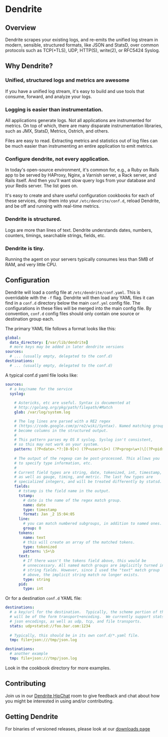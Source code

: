 # Dendrite

## Overview

Dendrite scrapes your existing logs, and re-emits the unified log stream in modern, sensible, structured formats, like JSON and StatsD, over common protocols such as TCP(+TLS), UDP, HTTP(S), write(2), or RFC5424 Syslog.

## Why Dendrite?

### Unified, structured logs and metrics are awesome

If you have a unified log stream, it's easy to build and use tools that consume, forward, and analyze your logs.

### Logging is easier than instrumentation.

All applications generate logs. Not all applications are instrumented for metrics. On top of which, there are many disparate instrumentation libraries, such as JMX, StatsD, Metrics, Ostrich, and others.

Files are easy to read. Extracting metrics and statistics out of log files can be much easier than instrumenting an entire application to emit metrics.

### Configure dendrite, not every application.

In today's open-source environment, it's common for, e.g., a Ruby on Rails app to be served by HAProxy, Nginx, a Varnish server, a Rack server, and Rails itself. And then you'll want slow query logs from your database and your Redis server. The list goes on.

It's easy to create and share useful configuration cookbooks for each of these services, drop them into your `/etc/dendrite/conf.d`, reload Dendrite, and be off and running with real-time metrics.

### Dendrite is structured.

Logs are more than lines of text. Dendrite understands dates, numbers, counters, timings, searchable strings, fields, etc.

### Dendrite is tiny.

Running the agent on your servers typically consumes less than 5MB of RAM, and very little CPU.

## Configuration

Dendrite will load a config file at `/etc/dendrite/conf.yaml`. This is overridable with the `-f` flag. Dendrite will then load any YAML files it can find in a `conf.d` directory below the main `conf.yml` config file. The configurations in these files will be merged into the main config file. By convention, `conf.d` config files should only contain one source or destination group each.

The primary YAML file follows a format looks like this:

```yml
global:
  data_directory: [/var/lib/dendrite]
  # more keys may be added in later dendrite versions
sources:
  # ... (usually empty, delegated to the conf.d)
destinations:
  # ... (usually empty, delegated to the conf.d)
```

A typical conf.d yaml file looks like:

```yml
sources:
  # a key/name for the service
  syslog:
  
    # Astericks, etc are useful. Syntax is documented at
    # http://golang.org/pkg/path/filepath/#Match
    glob: /var/log/system.log

    # The log lines are parsed with a RE2 regex
    # (https://code.google.com/p/re2/wiki/Syntax). Named matching groups
    # become columns in the structured output.
    #
    # This pattern parses my OS X syslog. Syslog isn't consistent, 
    # so this may not work on your system.
    pattern: (?P<date>.*?:[0-9]+) (?P<user>\S+) (?P<prog>\w+)\[(?P<pid>\d+)\]: (?P<text>.*)
    
    # The output of the regexp can be post-processed. This allows you
    # to specify type information, etc.
    #
    # Current field types are string, date, tokenized, int, timestamp,
    # as well as gauge, timing, and metric. The last few types are 
    # specialized integers, and will be treated differently by statsd.
    fields:
      # tstamp is the field name in the output.
      tstamp:
        # date is the name of the regex match group.
        name: date
        type: timestamp
        format: Jan _2 15:04:05
      line: 
        # you can match numbered subgroups, in addition to named ones.
        group: 0
      tokens: 
        name: text
        # this will create an array of the matched tokens.
        type: tokenized
        pattern: \S+\b
      text: 
        # If there wasn't the tokens field above, this would be 
        # unneccessary. All named match groups are implicitly turned into 
        # string fields. However, since I used the "text" match group  
        # above, the implicit string match no longer exists.
        type: string
      pid:
        type: int
```

Or for a destination `conf.d` YAML file:

```yml
destinations:
  # a key/url for the destination.  Typically, the scheme portion of the url
  # will be of the form transport+encoding.  We currently support statsd and 
  # json encodings, as well as udp, tcp, and file transports.
  stats: udp+statsd://foo.bar.com:1234
  
  # Typically, this should be in its own conf.d/*.yaml file.
  tmp: file+json:///tmp/json.log
```

```yml
destinations:
  # another example
  tmp: file+json:///tmp/json.log
```


Look in the cookbook directory for more examples.

## Contributing

Join us in our [Dendrite HipChat](https://www.hipchat.com/gKr8c8S4o) room to give feedback and chat about how you might be interested in using and/or contributing.

## Getting Dendrite

For binaries of versioned releases, please look at our [downloads page](https://github.com/onemorecloud/dendrite/blob/master/downloads.md)